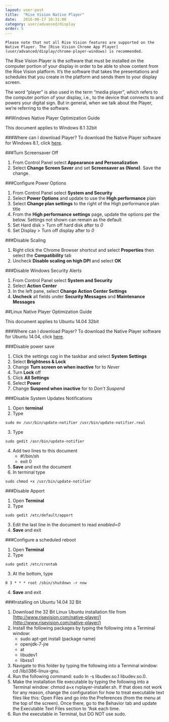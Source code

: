 ```yaml
---
layout: user-post
title:  "Rise Vision Native Player"
date:   2016-06-17 10:31:00
category: user/advanced/display
order: 5
---
```


```
Please note that not all Rise Vision features are supported on the Native Player. The [Rise Vision Chrome App Player](user/advanced/display/chrome-player-windows) is recommended.
```

The Rise Vision Player is the software that must be installed on the computer portion of your display in order to be able to show content from the Rise Vision platform.  It’s the software that takes the presentations and schedules that you create in the platform and sends them to your display screen.

The word “player” is also used in the term “media player”, which refers to the computer portion of your display, i.e., to the device that connects to and powers your digital sign.   But in general, when we talk about the Player, we’re referring to the software.


##Windows Native Player Optimization Guide

This document applies to Windows 8.1 32bit

###Where can I download Player?
To download the Native Player software for Windows 8.1, click [here](https://rvaserver2.appspot.com/player/download?os=win).

###Turn Screensaver Off
1. From Control Panel select **Appearance and Personalization**
2. Select **Change Screen Saver** and set **Screensaver as (None)**. Save the change.

###Configure Power Options
1. From Control Panel select **System and Security** 
2. Select **Power Options** and update to use the **High performance** plan
3. Select **Change plan settings** to the right of the High performance plan title
4. From the **High performance settings** page, update the options per the below. Settings not shown can remain as the default
5. Set Hard disk > Turn off hard disk after to *0*
6. Set Display > Turn off display after to *0*

###Disable Scaling
1. Right click the Chrome Browser shortcut and select **Properties** then select the **Compatibility** tab 
2. Uncheck **Disable scaling on high DPI** and select **OK**

###Disable Windows Security Alerts
1. From Control Panel select **System and Security**
2. Select **Action Center**
3. In the left pane, select **Change Action Center Settings**
4. **Uncheck** all fields under **Security Messages** and **Maintenance Messages**

##Linux Native Player Optimization Guide

This document applies to Ubuntu 14.04 32bit

###Where can I download Player?
To download the Native Player software for Ubuntu 14.04, click [here](https://rvaserver2.appspot.com/player/download?os=lnx).

###Disable power save
1. Click the settings cog in the taskbar and select **System Settings**
2. Select **Brightness & Lock**
3. Change **Turn screen on when inactive** for to *Never*
4. Turn **Lock** off
5. Click **All Settings**
6. Select **Power**
7. Change **Suspend when inactive** for to *Don’t Suspend*

###Disable System Updates Notifications
1. Open **terminal**
2. Type 
```
sudo mv /usr/bin/update-notifier /usr/bin/update-notifier.real
```
3. Type 
```
sudo gedit /asr/bin/update-notifier
```
4. Add two lines to this document 
	* #!/bin/sh 
	* exit 0
5. **Save** and exit the document
6. In terminal type 
```
sudo chmod +x /usr/bin/update-notifier
```

###Disable Apport
1. Open **Terminal**
2. Type 
```
sudo gedit /etc/default/apport
```
3. Edit the last line in the document to read *enabled=0*
4. **Save** and exit

###Configure a scheduled reboot
1. Open **Terminal**
2. Type 
```
sudo gedit /etc/crontab
```
3. At the bottom, type 
```
0 3 * * * root /sbin/shutdown -r now
```
4. **Save** and exit

###Installing on Ubuntu 14.04 32 Bit

1. Download the 32 Bit Linux Ubuntu installation file from [http://www.risevision.com/native-player/](http://www.risevision.com/native-player/)
2. Install the following packages by typing the following into a Terminal window:
	* sudo apt-get install (package name)
	* openjdk-7-jre
	* at
	* libudev1
	* libxss1
3. Navigate to this folder by typing the following into a Terminal window: cd /lib/i386-linux-gnu.
4. Run the following command: sudo ln -s libudev.so.1 libudev.so.0.
5. Make the installation file executable by typing the following into a Terminal window: chmod a+x rvplayer-installer.sh. If that does not work for any reason, change the configuration for how to treat executable text files like this: Open Files and go into the Preferences (from the menu at the top of the screen). Once there, go to the Behavior tab and update the Executable Text Files section to “Ask each time.
6. Run the executable in Terminal, but DO NOT use sudo.